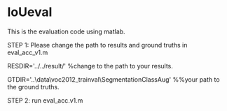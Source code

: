 # IoUeval
This is the evaluation code using matlab.

STEP 1:
Please change the path to results and ground truths in eval_acc_v1.m

RESDIR='../../result/' %change to the path to your results.

GTDIR='..\data\voc2012_trainval\SegmentationClassAug\' %%your path to the ground truths.

STEP 2:
run eval_acc.v1.m
